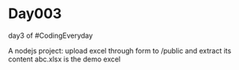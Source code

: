 # Day003
day3 of #CodingEveryday

A nodejs project:
upload excel through form to /public and extract its content
abc.xlsx is the demo excel